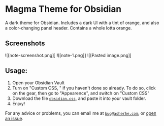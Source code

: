 # Magma Theme for Obsidian
A dark theme for Obsidian. Includes a dark UI with a tint of orange, and also a color-changing panel header. Contains a whole lotta orange.

## Screenshots
![[note-screenshot.png]]
![[note-1.png]]
![[Pasted image.png]]

## Usage:

1. Open your Obsidian Vault
2. Turn on "Custom CSS, " if you haven't done so already. To do so, click on the gear, then go to "Appearence", and switch on "Custom CSS"
3. Download the file [`obsidian.css`](https://github.com/asherhe/magma-theme/blob/master/obsidian.css), and paste it into your vault folder.
4. Enjoy!

For any advice or problems, you can email me at [`bug@asherhe.com`](mailto:bug@asherhe.com), or [open an issue](https://github.com/asherhe/magma-theme/issues/new).

